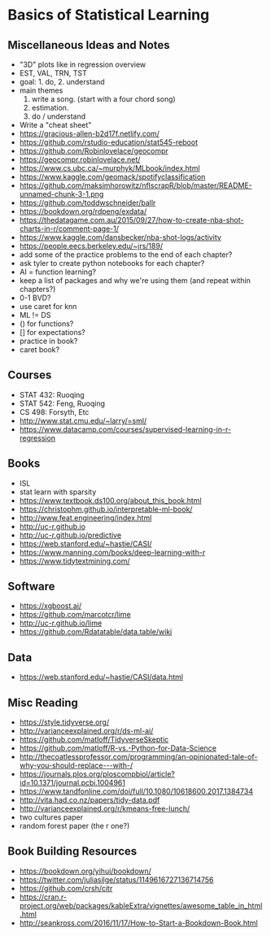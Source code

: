 # Basics of Statistical Learning

## Miscellaneous Ideas and Notes

- "3D" plots like in regression overview
- EST, VAL, TRN, TST
- goal: 1. do, 2. understand
- main themes
    1. write a song. (start with a four chord song) 
    2. estimation. 
    3. do / understand
- Write a "cheat sheet"
- https://gracious-allen-b2d17f.netlify.com/
- https://github.com/rstudio-education/stat545-reboot
- https://github.com/Robinlovelace/geocompr
- https://geocompr.robinlovelace.net/
- https://www.cs.ubc.ca/~murphyk/MLbook/index.html
- https://www.kaggle.com/geomack/spotifyclassification
- https://github.com/maksimhorowitz/nflscrapR/blob/master/README-unnamed-chunk-3-1.png
- https://github.com/toddwschneider/ballr
- https://bookdown.org/rdpeng/exdata/
- https://thedatagame.com.au/2015/09/27/how-to-create-nba-shot-charts-in-r/comment-page-1/
- https://www.kaggle.com/dansbecker/nba-shot-logs/activity
- https://people.eecs.berkeley.edu/~jrs/189/
- add some of the practice problems to the end of each chapter?
- ask tyler to create python notebooks for each chapter?
- AI = function learning?
- keep a list of packages and why we're using them (and repeat within chapters?)
- 0-1 BVD?
- use caret for knn
- ML != DS
- () for functions?
- [] for expectations?
- practice in book?
- caret book?

## Courses

- STAT 432: Ruoqing
- STAT 542: Feng, Ruoqing
- CS 498: Forsyth, Etc
- http://www.stat.cmu.edu/~larry/=sml/
- https://www.datacamp.com/courses/supervised-learning-in-r-regression

## Books

- ISL
- stat learn with sparsity
- https://www.textbook.ds100.org/about_this_book.html
- https://christophm.github.io/interpretable-ml-book/
- http://www.feat.engineering/index.html
- http://uc-r.github.io
- http://uc-r.github.io/predictive
- https://web.stanford.edu/~hastie/CASI/
- https://www.manning.com/books/deep-learning-with-r
- https://www.tidytextmining.com/

## Software

- https://xgboost.ai/
- https://github.com/marcotcr/lime
- http://uc-r.github.io/lime
- https://github.com/Rdatatable/data.table/wiki

## Data

- https://web.stanford.edu/~hastie/CASI/data.html

## Misc Reading

- https://style.tidyverse.org/
- http://varianceexplained.org/r/ds-ml-ai/
- https://github.com/matloff/TidyverseSkeptic
- https://github.com/matloff/R-vs.-Python-for-Data-Science
- http://thecoatlessprofessor.com/programming/an-opinionated-tale-of-why-you-should-replace---with-/
- https://journals.plos.org/ploscompbiol/article?id=10.1371/journal.pcbi.1004961
- https://www.tandfonline.com/doi/full/10.1080/10618600.2017.1384734
- http://vita.had.co.nz/papers/tidy-data.pdf
- http://varianceexplained.org/r/kmeans-free-lunch/
- two cultures paper
- random forest paper (the r one?)

## Book Building Resources

- https://bookdown.org/yihui/bookdown/
- https://twitter.com/juliasilge/status/1149616727136714756
- https://github.com/crsh/citr
- https://cran.r-project.org/web/packages/kableExtra/vignettes/awesome_table_in_html.html
- http://seankross.com/2016/11/17/How-to-Start-a-Bookdown-Book.html



